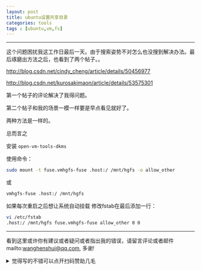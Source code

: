 ```yaml
---
layout: post
title: ubuntu设置共享目录
categories: tools
tags : [ubuntu,vm,fs]
---
```


  

---



这个问题困扰我这工作日最后一天。由于搜索姿势不对怎么也没搜到解决办法。最后琢磨出方法之后，也看到了两个帖子。。

http://blog.csdn.net/cindy_cheng/article/details/50456977

http://blog.csdn.net/kurosakimaon/article/details/53575301

第一个帖子的评论解决了我得问题。

第二个帖子和我的场景一模一样要是早点看见就好了。

两种方法是一样的。

总而言之

安装 `open-vm-tools-dkms` 

使用命令：

```bash
sudo mount -t fuse.vmhgfs-fuse .host:/ /mnt/hgfs -o allow_other
```

或

```bash
vmhgfs-fuse .host:/ /mnt/hgfs
```

如果每次重启之后想让系统自动挂载  修改fstab在最后添加一行：

```bash
vi /etc/fstab
.host:/ /mnt/hgfs fuse.vmhgfs-fuse allow_other 0 0
```

---

看到这里或许你有建议或者疑问或者指出我的错误，请留言评论或者邮件mailto:wanghenshui@qq.com, 多谢! 
<details>
<summary>觉得写的不错可以点开扫码赞助几毛</summary>
<img src="https://wanghenshui.github.io/assets/wepay.png" alt="微信转账">
</details>
